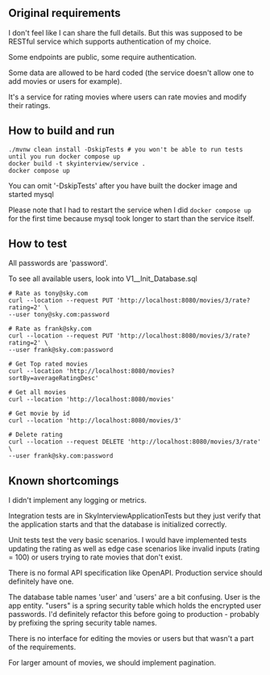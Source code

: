## Original requirements

I don't feel like I can share the full details. But this was supposed to be RESTful service which supports authentication of my choice.

Some endpoints are public, some require authentication.

Some data are allowed to be hard coded (the service doesn't allow one to add movies or users for example).

It's a service for rating movies where users can rate movies and modify their ratings.

## How to build and run

```
./mvnw clean install -DskipTests # you won't be able to run tests until you run docker compose up
docker build -t skyinterview/service .
docker compose up
```

You can omit '-DskipTests' after you have built the docker image and started mysql

Please note that I had to restart the service when I did `docker compose up`
for the first time because mysql took longer to start than the service itself.

## How to test

All passwords are 'password'.

To see all available users, look into V1__Init_Database.sql

```
# Rate as tony@sky.com
curl --location --request PUT 'http://localhost:8080/movies/3/rate?rating=2' \
--user tony@sky.com:password

# Rate as frank@sky.com
curl --location --request PUT 'http://localhost:8080/movies/3/rate?rating=2' \
--user frank@sky.com:password

# Get Top rated movies
curl --location 'http://localhost:8080/movies?sortBy=averageRatingDesc'

# Get all movies
curl --location 'http://localhost:8080/movies'

# Get movie by id
curl --location 'http://localhost:8080/movies/3'

# Delete rating
curl --location --request DELETE 'http://localhost:8080/movies/3/rate' \
--user frank@sky.com:password

```

## Known shortcomings

I didn't implement any logging or metrics.

Integration tests are in SkyInterviewApplicationTests but they just verify that the application starts 
and that the database is initialized correctly.

Unit tests test the very basic scenarios. I would have implemented tests updating the rating as well as
edge case scenarios like invalid inputs (rating = 100) or users trying to rate movies that don't exist.

There is no formal API specification like OpenAPI. Production service should definitely have one.

The database table names 'user' and 'users' are a bit confusing. User is the app entity. 
"users" is a spring security table which holds the encrypted user passwords.
I'd definitely refactor this before going to production - probably by prefixing the
spring security table names.

There is no interface for editing the movies or users but that wasn't a part of the requirements.

For larger amount of movies, we should implement pagination.